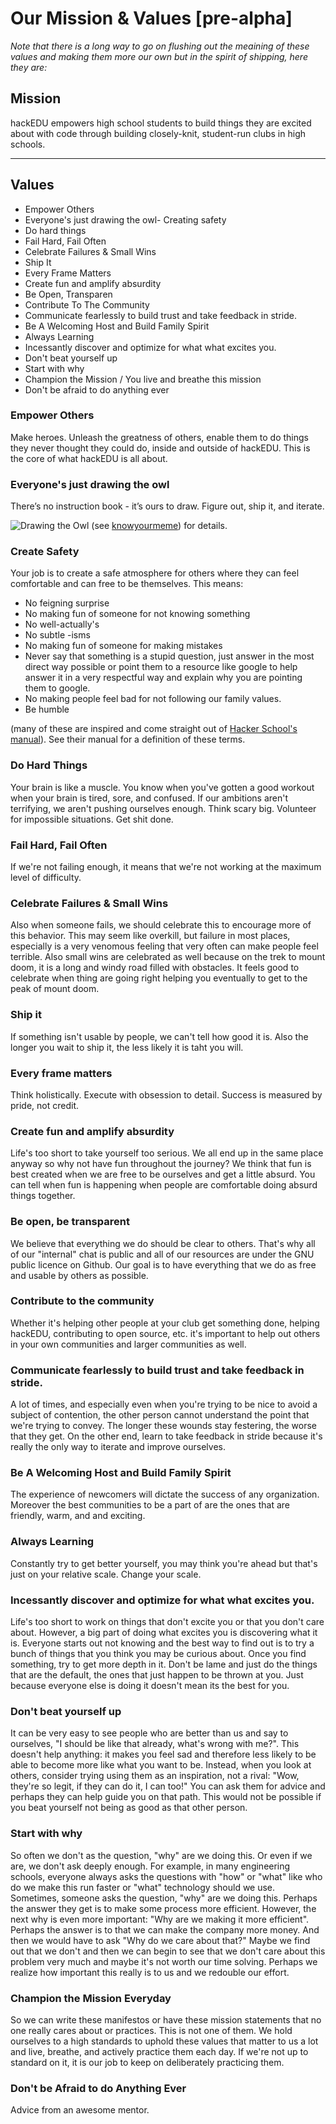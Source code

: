 # Our Mission & Values [pre-alpha]
*Note that there is a long way to go on flushing out the meaining of these values and making them more our own but in the spirit of shipping, here they are:*

## Mission

hackEDU empowers high school students to build things they are excited about with code through building closely-knit, student-run clubs in high schools.

---

## Values


- Empower Others
- Everyone's just drawing the owl- Creating safety
- Do hard things
- Fail Hard, Fail Often
- Celebrate Failures & Small Wins
- Ship It
- Every Frame Matters
- Create fun and amplify absurdity 
- Be Open, Transparen
- Contribute To The Community
- Communicate fearlessly to build trust and take feedback in stride.
- Be A Welcoming Host and Build Family Spirit
- Always Learning
- Incessantly discover and optimize for what what excites you.
- Don't beat yourself up
- Start with why
- Champion the Mission / You live and breathe this mission
- Don't be afraid to do anything ever

### Empower Others
Make heroes. Unleash the greatness of others, enable them to do things they never thought they could do, inside and outside of hackEDU. This is the core of what hackEDU is all about.

### Everyone's just drawing the owl

There’s no instruction book - it’s ours to draw. Figure out, ship it, and iterate.

![Drawing the Owl](http://i.imgur.com/W5PYo3S.jpg) (see [knowyourmeme](http://knowyourmeme.com/memes/how-to-draw-an-owl)) for details.

### Create Safety

Your job is to create a safe atmosphere for others where they can feel comfortable and can free to be themselves. This means:

- No feigning surprise
- No making fun of someone for not knowing something
- No well-actually's
- No subtle -isms
- No making fun of someone for making mistakes
- Never say that something is a stupid question, just answer in the most direct way possible or point them to a resource like google to help answer it in a very respectful way and explain why you are pointing them to google.
- No making people feel bad for not following our family values.
- Be humble

(many of these are inspired and come straight out of [Hacker School's manual](https://www.hackerschool.com/manual)). See their manual for a definition of these terms.

### Do Hard Things
Your brain is like a muscle. You know when you've gotten a good workout when your brain is tired, sore, and confused. If our ambitions aren't terrifying, we aren't pushing ourselves enough. Think scary big. Volunteer for impossible situations. Get shit done.

### Fail Hard, Fail Often
If we're not failing enough, it means that we're not working at the maximum level of difficulty. 

### Celebrate Failures & Small Wins
Also when someone fails, we should celebrate this to encourage more of this behavior. This may seem like overkill, but failure in most places, especially is a very venomous feeling that very often can make people feel terrible. Also small wins are celebrated as well because on the trek to mount doom, it is a long and windy road filled with obstacles. It feels good to celebrate when thing are going right helping you eventually to get to the peak of mount doom.

### Ship it
If something isn't usable by people, we can't tell how good it is. Also the longer you wait to ship it, the less likely it is taht you will.

### Every frame matters
Think holistically. Execute with obsession to detail. Success is measured by pride, not credit.

### Create fun and amplify absurdity
Life's too short to take yourself too serious. We all end up in the same place anyway so why not have fun throughout the journey? We think that fun is best created when we are free to be ourselves and get a little absurd. You can tell when fun is happening when people are comfortable doing absurd things together.

### Be open, be transparent
We believe that everything we do should be clear to others. That's why all of our "internal" chat is public and all of our resources are under the GNU public licence on Github. Our goal is to have everything that we do as free and usable by others as possible.

### Contribute to the community
Whether it's helping other people at your club get something done, helping hackEDU, contributing to open source, etc. it's important to help out others in your own communities and larger communities as well.

### Communicate fearlessly to build trust and take feedback in stride.
A lot of times, and especially even when you're trying to be nice to avoid a subject of contention, the other person cannot understand the point that we're trying to convey. The longer these wounds stay festering, the worse that they get. On the other end, learn to take feedback in stride because it's really the only way to iterate and improve ourselves.

### Be A Welcoming Host and Build Family Spirit
The experience of newcomers will dictate the success of any organization. Moreover the best communities to be a part of are the ones that are friendly, warm, and and exciting.

### Always Learning
Constantly try to get better yourself, you may think you're ahead but that's just on your relative scale. Change your scale.

### Incessantly discover and optimize for what what excites you.
Life's too short to work on things that don't excite you or that you don't care about. However, a big part of doing what excites you is discovering what it is. Everyone starts out not knowing and the best way to find out is to try a bunch of things that you think you may be curious about. Once you find something, try to get more depth in it. Don't be lame and just do the things that are the default, the ones that just happen to be thrown at you. Just because everyone else is doing it doesn't mean its the best for you.

### Don't beat yourself up
It can be very easy to see people who are better than us and say to ourselves, "I should be like that already, what's wrong with me?". This doesn't help anything: it makes you feel sad and therefore less likely to be able to become more like what you want to be. Instead, when you look at others, consider trying using them as an inspiration, not a rival: "Wow, they're so legit, if they can do it, I can too!" You can ask them for advice and perhaps they can help guide you on that path. This would not be possible if you beat yourself not being as good as that other person.

### Start with why
So often we don't as the question, "why" are we doing this. Or even if we are, we don't ask deeply enough. For example, in many engineering schools, everyone always asks the questions with "how" or "what" like who do we make this run faster or "what" technology should we use. Sometimes, someone asks the question, "why" are we doing this. Perhaps the answer they get is to make some process more efficient. However, the next why is even more important: "Why are we making it more efficient". Perhaps the answer is to that we can make the company more money. And then we would have to ask "Why do we care about that?" Maybe we find out that we don't and then we can begin to see that we don't care about this problem very much and maybe it's not worth our time solving. Perhaps we realize how important this really is to us and we redouble our effort.

### Champion the Mission Everyday
So we can write these manifestos or have these mission statements that no one really cares about or practices. This is not one of them. We hold ourselves to a high standards to uphold these values that matter to us a lot and live, breathe, and actively practice them each day. If we're not up to standard on it, it is our job to keep on deliberately practicing them.

### Don't be Afraid to do Anything Ever
Advice from an awesome mentor.